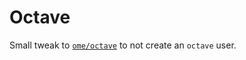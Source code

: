 # Octave

Small tweak to [`ome/octave`][octave] to not create an `octave` user.

[octave]: https://github.com/ome/octave-docker
